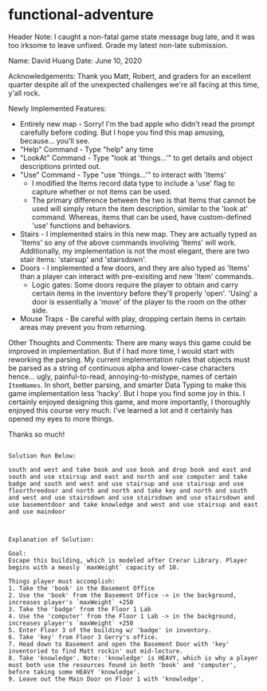 # functional-adventure

Header Note: I caught a non-fatal game state message bug late, and it was too irksome to leave unfixed. Grade my latest non-late submission.


Name: David Huang
Date: June 10, 2020

Acknowledgements:
Thank you Matt, Robert, and graders for an excellent quarter despite all of the unexpected challenges we're all facing at this time, y'all rock.


Newly Implemented Features:
- Entirely new map - Sorry! I'm the bad apple who didn't read the prompt carefully before coding. But I hope you find this map amusing, because... you'll see.
- "Help" Command - Type "help" any time
- "LookAt" Command - Type "look at 'things...'" to get details and object descriptions printed out. 
- "Use" Command - Type "use 'things...'" to interact with 'Items'
    - I modified the Items record data type to include a 'use' flag to capture whether or not items can be used.
    - The primary difference between the two is that Items that cannot be used will simply return the item description, similar to the 'look at' command. Whereas, items that can be used, have custom-defined 'use' functions and behaviors.
- Stairs - I implemented stairs in this new map. They are actually typed as 'Items' so any of the above commands involving 'Items' will work. Additionally, my implementation is not the most elegant, there are two stair items: 'stairsup' and 'stairsdown'.
- Doors - I implemented a few doors, and they are also typed as 'Items' than a player can interact with pre-exisiting and new 'Item' commands.
    - Logic gates: Some doors require the player to obtain and carry certain items in the inventory before they'll properly 'open'. 'Using' a door is essentially a 'move' of the player to the room on the other side.
- Mouse Traps - Be careful with play, dropping certain items in certain areas may prevent you from returning.


Other Thoughts and Comments:
There are many ways this game could be improved in implementation. But if I had more time, I would start with reworking the parsing. My current implementation rules that objects must be parsed as a string of continuous alpha and lower-case characters hence... ugly, painful-to-read, annoying-to-mistype, names of certain `ItemNames`. In short, better parsing, and smarter Data Typing to make this game implementation less 'hacky'. But I hope you find some joy in this. I certainly enjoyed designing this game, and more importantly, I thoroughly enjoyed this course very much. I've learned a lot and it certainly has opened my eyes to more things.

Thanks so much!





~~~~~~~~~~~~~~~~* SPOILER ALERT *~~~~~~~~~~~~~~~~~~~~

Solution Run Below:

south and west and take book and use book and drop book and east and south and use stairsup and east and north and use computer and take badge and south and west and use stairsup and use stairsup and use floorthreedoor and north and north and take key and north and south and west and use stairsdown and use stairsdown and use stairsdown and use basementdoor and take knowledge and west and use stairsup and east and use maindoor



Explanation of Solution:

Goal:
Escape this building, which is modeled after Crerar Library. Player begins with a measly `maxWeight` capacity of 10.

Things player must accomplish:
1. Take the 'book' in the Basement Office
2. Use the 'book' from the Basement Office -> in the background, increases player's `maxWeight` +250
3. Take the 'badge' from the Floor 1 Lab
4. Use the 'computer' from the Floor 1 Lab -> in the background, increases player's `maxWeight` +250
5. Enter Floor 3 of the building w/ 'badge' in inventory.
6. Take 'key' from Floor 3 Gerry's office.
7. Head down to Basement and open the Basement Door with 'key' inventoried to find Matt rockin' out mid-lecture.
8. Take 'knowledge'. Note: 'knowledge' is HEAVY, which is why a player must both use the resources found in both 'book' and 'computer', before taking some HEAVY 'knowledge'.
9. Leave out the Main Door on Floor 1 with 'knowledge'.